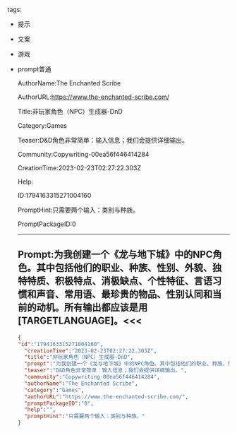   tags: 
- 提示
- 文案
- 游戏
- prompt普通

  AuthorName:The Enchanted Scribe

  AuthorURL:https://www.the-enchanted-scribe.com/

  Title:非玩家角色（NPC）生成器-DnD

  Category:Games

  Teaser:D&D角色非常简单：输入信息；我们会提供详细输出。

  Community:Copywriting-00ea56f446414284

  CreationTime:2023-02-23T02:27:22.303Z

  Help:

  ID:1794163315271004160

  PromptHint:只需要两个输入：类别与种族。

  PromptPackageID:0

  ---

  ## Prompt:为我创建一个《龙与地下城》中的NPC角色。其中包括他们的职业、种族、性别、外貌、独特特质、积极特点、消极缺点、个性特征、言语习惯和声音、常用语、最珍贵的物品、性别认同和当前的动机。所有输出都应该是用[TARGETLANGUAGE]。<<<

  ```json
  {
  "id":"1794163315271004160",
    "creationTime":"2023-02-23T02:27:22.303Z",
    "title":"非玩家角色（NPC）生成器-DnD",
    "prompt":"为我创建一个《龙与地下城》中的NPC角色。其中包括他们的职业、种族、性别、外貌、独特特质、积极特点、消极缺点、个性特征、言语习惯和声音、常用语、最珍贵的物品、性别认同和当前的动机。所有输出都应该是用[TARGETLANGUAGE]。<<<",
    "teaser":"D&D角色非常简单：输入信息；我们会提供详细输出。",
    "community":"Copywriting-00ea56f446414284",
    "authorName":"The Enchanted Scribe",
    "category":"Games",
    "authorURL":"https://www.the-enchanted-scribe.com/",
    "promptPackageID":"0",
    "help":"",
    "promptHint":"只需要两个输入：类别与种族。"
  }
  ```
